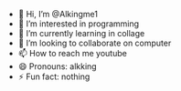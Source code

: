 - 👋 Hi, I’m @Alkingme1
- 👀 I’m interested in programming
- 🌱 I’m currently learning in collage
- 💞️ I’m looking to collaborate on computer
- 📫 How to reach me youtube
- 😄 Pronouns: alkking
- ⚡ Fun fact: nothing

<!---
Alkingme1/Alkingme1 is a ✨ special ✨ repository because its `README.md` (this file) appears on your GitHub profile.
You can click the Preview link to take a look at your changes.
--->
